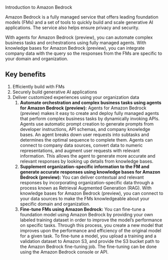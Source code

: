 Introduction to Amazon Bedrock

Amazon Bedrock is a fully managed service that offers leading foundation models (FMs) and a set of tools to quickly build and scale generative AI applications. The service also helps ensure privacy and security.

With agents for Amazon Bedrock (preview), you can automate complex business tasks and orchestrations using fully managed agents. With knowledge bases for Amazon Bedrock (preview), you can integrate company data with the query so the responses from the FMs are specific to your domain and organization.

## Key benefits
1. Efficiently build with FMs
2. Securely build generative AI applications
3. Deliver customized experiences using your organization data
	1. **Automate orchestration and complex business tasks using agents for Amazon Bedrock (preview):** Agents for Amazon Bedrock (preview) makes it easy to create and deploy fully managed agents that perform complex business tasks by dynamically invoking APIs. Agents use automatic prompt creation to generate prompts from developer instructions, API schemas, and company knowledge bases. An agent breaks down user requests into subtasks and determines the optimal sequence to complete them. Agents can connect to company data sources, convert data to numeric representations, and augment user requests with relevant information. This allows the agent to generate more accurate and relevant responses by looking up details from knowledge bases.
	2. **Supplement organization-specific information to the FM and generate accurate responses using knowledge bases for Amazon Bedrock (preview):** You can deliver contextual and relevant responses by incorporating organization-specific data through a process known as Retrieval Augmented Generation (RAG). With knowledge bases for Amazon Bedrock (preview), you can connect to your data sources to make the FMs knowledgeable about your specific domain and organization.
	3.  **Fine-tune FMs using Amazon Bedrock:** You can fine-tune a foundation model using Amazon Bedrock by providing your own labeled training dataset in order to improve the model’s performance on specific tasks. Through this process, you create a new model that improves upon the performance and efficiency of the original model for a given task. To fine-tune a model, you upload a training and a validation dataset to Amazon S3, and provide the S3 bucket path to the Amazon Bedrock fine-tuning job. The fine-tuning can be done using the Amazon Bedrock console or API.

 
